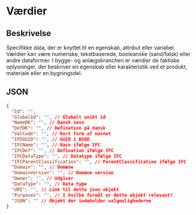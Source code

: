 # Værdier

## Beskrivelse

Specifikke data, der er knyttet til en egenskab, attribut eller variabel. Værdier kan være numeriske, tekstbaserede, booleanske (sand/falsk) eller andre dataformer. I bygge- og anlægsbranchen er værdier de faktiske oplysninger, der beskriver en egenskab eller karakteristik ved et produkt, materiale eller en bygningsdel.

## JSON

```json
{
  "Id": "",
  "GlobalId": "", // Globalt unikt id
  "NameDK": "", // Dansk navn
  "DefDK": "", // Defination på dansk
  "ValCode": "", // Kort form af navnet
  "IFDGUID": "", // GUID i BSDD
  "IFCName": "", // Navn ifølge IFC
  "IFCDef": "", // Defination ifølge IFC
  "IFCDataType": "", // Datatype ifølge IFC
  "IFCParentClassification": "", // ParentClassification ifølge IFC
  "Domain": "", // Domæne
  "DomainVersion": "", // Domæne version
  "Owner": "", // Udgiver
  "DataType": "", // Data type
  "URI": "", // Link til dette json objekt
  "Purposes": "", // I hvilke formål er dette objekt relevant?
  "JSON": "" // Objekt der indeholder valgmulighederne
}
```
